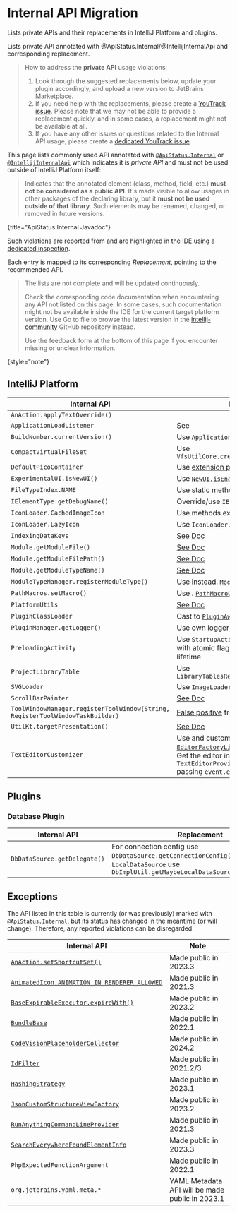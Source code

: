 <!-- Copyright 2000-2025 JetBrains s.r.o. and other contributors. Use of this source code is governed by the Apache 2.0 license that can be found in the LICENSE file. -->

# Internal API Migration

<web-summary>
Lists private APIs and their replacements in IntelliJ Platform and plugins.
</web-summary>

<link-summary>Lists private API annotated with @ApiStatus.Internal/@IntellijInternalApi and corresponding replacement.</link-summary>

<snippet id="tldr">

> How to address the **private API** usage violations:
> 1. Look through the suggested replacements below, update your plugin accordingly, and upload a new version to JetBrains Marketplace.
> 2. If you need help with the replacements, please create a [YouTrack issue](https://youtrack.jetbrains.com/newIssue?project=MP&c=visible+to+jetbrains-team&c=add+Board+MP+Board+%28by+User+Story%29+No+sprint+mp&c=add+Board+MP+Board+%28by+tasks%29+No+sprint+mp&c=add+Board+MP+Board+%28by+subsystem%29+No+sprint+mp&c=add+Board+MP+Board+%28by+Assignee%29+No+sprint+mp&c=add+Board+MP+Board+-Subsystem+%26+estimates+No+sprint+mp&c=add+Board+MP+Board+%28by+estimates%29+No+sprint+mp&c=add+Board+MP+Board+%28by+Q+and+state+and+direction&c=add+Board+MP+Board+%28by+directions%29&c=add+Board+MP+Board+%28by+Q+and+state+and+goals%29&c=add+Board+MP+Board+%28by+subsystem%29&c=Subsystem+Plugin+Verifier&c=Assignee+robert.novotny).
>   Please note that we may not be able to provide a replacement quickly, and in some cases, a replacement might not be available at all.
> 3. If you have any other issues or questions related to the Internal API usage, please create a [dedicated YouTrack issue](https://youtrack.jetbrains.com/newIssue?project=MP&c=visible%20to%20jetbrains-team&c=add%20Board%20MP%20Board%20%28by%20User%20Story%29%20No%20sprint%20mp&c=add%20Board%20MP%20Board%20%28by%20tasks%29%20No%20sprint%20mp&c=add%20Board%20MP%20Board%20%28by%20subsystem%29%20No%20sprint%20mp&c=add%20Board%20MP%20Board%20%28by%20Assignee%29%20No%20sprint%20mp&c=add%20Board%20MP%20Board%20-Subsystem%20%26%20estimates%20No%20sprint%20mp&c=add%20Board%20MP%20Board%20%28by%20estimates%29%20No%20sprint%20mp&c=add%20Board%20MP%20Board%20%28by%20Q%20and%20state%20and%20direction&c=add%20Board%20MP%20Board%20%28by%20directions%29&c=add%20Board%20MP%20Board%20%28by%20Q%20and%20state%20and%20goals%29&c=add%20Board%20MP%20Board%20%28by%20subsystem%29&c=Subsystem%20Plugin%20Verifier&c=Assignee%20robert.novotny).
>

</snippet>


This page lists commonly used API annotated with [`@ApiStatus.Internal`](%gh-java-annotations%/common/src/main/java/org/jetbrains/annotations/ApiStatus.java)
or [`@IntellijInternalApi`](%gh-ic%/platform/util/src/com/intellij/openapi/util/IntellijInternalApi.kt)
which indicates it is _private API_ and must not be used outside of IntelliJ Platform itself:

> Indicates that the annotated element (class, method, field, etc.) **must not be considered as a public API**. It's made visible to allow
> usages in other packages of the declaring library, but it **must not be used outside of that library**. Such elements
> may be renamed, changed, or removed in future versions.
>
{title="ApiStatus.Internal Javadoc"}

Such violations are reported from [](verifying_plugin_compatibility.md#plugin-verifier) and are highlighted in the IDE using a [dedicated inspection](verifying_plugin_compatibility.md#ide-support).

Each entry is mapped to its corresponding _Replacement_, pointing to the recommended API.

<snippet id="notComplete">

> The lists are not complete and will be updated continuously.
>
> Check the corresponding code documentation when encountering any API not listed on this page.
> In some cases, such documentation might not be available inside the IDE for the current target platform version.
> Use <control>Go to file</control> to browse the latest version in the [intellij-community](%gh-ic-master%/) GitHub repository instead.
>
> Use the feedback form at the bottom of this page if you encounter missing or unclear information.
>
{style="note"}

</snippet>


## IntelliJ Platform

| Internal API                                                                  | Replacement                                                                                                                                                                                                                                                                                                                                                                                |
|-------------------------------------------------------------------------------|--------------------------------------------------------------------------------------------------------------------------------------------------------------------------------------------------------------------------------------------------------------------------------------------------------------------------------------------------------------------------------------------|
| `AnAction.applyTextOverride()`                                                | [](plugin_configuration_file.md#idea-plugin__actions__action__override-text)                                                                                                                                                                                                                                                                                                               |
| `ApplicationLoadListener`                                                     | See [](plugin_components.md#application-startup)                                                                                                                                                                                                                                                                                                                                           |
| `BuildNumber.currentVersion()`                                                | Use `ApplicationInfo.getBuild()`                                                                                                                                                                                                                                                                                                                                                           |
| `CompactVirtualFileSet`                                                       | Use `VfsUtilCore.createCompactVirtualFileSet()`                                                                                                                                                                                                                                                                                                                                            |
| `DefaultPicoContainer`                                                        | Use [extension points](plugin_extensions.md) and [services](plugin_services.md)                                                                                                                                                                                                                                                                                                            |
| `ExperimentalUI.isNewUI()`                                                    | Use [`NewUI.isEnabled()`](%gh-ic%/platform/platform-api/src/com/intellij/ui/NewUI.java)                                                                                                                                                                                                                                                                                                    |
| `FileTypeIndex.NAME`                                                          | Use static methods in `FileTypeIndex` directly                                                                                                                                                                                                                                                                                                                                             |
| `IElementType.getDebugName()`                                                 | Override/use `IElementType.toString()`                                                                                                                                                                                                                                                                                                                                                     |
| `IconLoader.CachedImageIcon`                                                  | Use methods exposed in `IconLoader`                                                                                                                                                                                                                                                                                                                                                        |
| `IconLoader.LazyIcon`                                                         | Use `IconLoader.createLazy()`                                                                                                                                                                                                                                                                                                                                                              |
| `IndexingDataKeys`                                                            | [See Doc](%gh-ic%/platform/core-impl/src/com/intellij/util/indexing/IndexingDataKeys.java)                                                                                                                                                                                                                                                                                                 |
| `Module.getModuleFile()`                                                      | [See Doc](%gh-ic%/platform/core-api/src/com/intellij/openapi/module/Module.java)                                                                                                                                                                                                                                                                                                           |
| `Module.getModuleFilePath()`                                                  | [See Doc](%gh-ic%/platform/core-api/src/com/intellij/openapi/module/Module.java)                                                                                                                                                                                                                                                                                                           |
| `Module.getModuleTypeName()`                                                  | [See Doc](%gh-ic%/platform/core-api/src/com/intellij/openapi/module/Module.java)                                                                                                                                                                                                                                                                                                           |
| `ModuleTypeManager.registerModuleType()`                                      | Use <include from="snippets.topic" element-id="ep"><var name="ep" value="com.intellij.moduleType"/></include> instead. [`ModuleType`](%gh-ic%/platform/lang-core/src/com/intellij/openapi/module/ModuleType.java)                                                                                                                                                                          |
| `PathMacros.setMacro()`                                                       | Use <include from="snippets.topic" element-id="ep"><var name="ep" value="com.intellij.pathMacroContributor"/></include>. [`PathMacroContributor`](%gh-ic%/platform/core-api/src/com/intellij/openapi/application/PathMacroContributor.java)                                                                                                                                                |
| `PlatformUtils`                                                               | [See Doc](%gh-ic%/platform/core-api/src/com/intellij/util/PlatformUtils.java)                                                                                                                                                                                                                                                                                                              |
| `PluginClassLoader`                                                           | Cast to [`PluginAwareClassLoader`](%gh-ic%/platform/extensions/src/com/intellij/ide/plugins/cl/PluginAwareClassLoader.java)                                                                                                                                                                                                                                                                |
| `PluginManager.getLogger()`                                                   | Use own logger, see [](ide_infrastructure.md#logging)                                                                                                                                                                                                                                                                                                                                      |
| `PreloadingActivity`                                                          | Use `StartupActivity.Background` ([docs](plugin_components.md#project-open)) with atomic flag to run only once during IDE lifetime                                                                                                                                                                                                                                                         |
| `ProjectLibraryTable`                                                         | Use `LibraryTablesRegistrar.getLibraryTable()`                                                                                                                                                                                                                                                                                                                                             |
| `SVGLoader`                                                                   | Use `ImageLoader.loadFromResource()`                                                                                                                                                                                                                                                                                                                                                       |
| `ScrollBarPainter`                                                            | [See Doc](%gh-ic%/platform/platform-api/src/com/intellij/ui/components/ScrollBarPainter.java)                                                                                                                                                                                                                                                                                              |
| `ToolWindowManager.registerToolWindow(String, RegisterToolWindowTaskBuilder)` | [False positive](https://youtrack.jetbrains.com/issue/MP-6705) from [Plugin Verifier](verifying_plugin_compatibility.md)                                                                                                                                                                                                                                                                   |
| `UtilKt.targetPresentation()`                                                 | [See Doc](%gh-ic%/platform/lang-impl/src/com/intellij/codeInsight/navigation/util.kt)                                                                                                                                                                                                                                                                                                      |
| `TextEditorCustomizer`                                                        | Use <include from="snippets.topic" element-id="ep"><var name="ep" value="com.intellij.editorFactoryListener"/></include> and customize editor in [`EditorFactoryListener.editorCreated()`](%gh-ic%/platform/editor-ui-api/src/com/intellij/openapi/editor/event/EditorFactoryListener.java).<br/>Get the editor instance with `TextEditorProvider.getTextEditor()` passing `event.editor`. |

## Plugins

### Database Plugin

| Internal API                 | Replacement                                                                                                                                   |
|------------------------------|-----------------------------------------------------------------------------------------------------------------------------------------------|
| `DbDataSource.getDelegate()` | For connection config use `DbDataSource.getConnectionConfig()`, for `LocalDataSource` use `DbImplUtil.getMaybeLocalDataSource(DasDataSource)` |

## Exceptions

The API listed in this table is currently (or was previously) marked with `@ApiStatus.Internal`, but its status has changed in the meantime (or will change).
Therefore, any reported violations can be disregarded.

| Internal API                                                                                                                                         | Note                                            |
|------------------------------------------------------------------------------------------------------------------------------------------------------|-------------------------------------------------|
| [`AnAction.setShortcutSet()`](%gh-ic%/platform/editor-ui-api/src/com/intellij/openapi/actionSystem/AnAction.java)                                    | Made public in 2023.3                           |
| [`AnimatedIcon.ANIMATION_IN_RENDERER_ALLOWED`](%gh-ic%/platform/ide-core/src/com/intellij/ui/AnimatedIcon.java)                                      | Made public in 2021.3                           |
| [`BaseExpirableExecutor.expireWith()`](%gh-ic%/platform/core-api/src/com/intellij/openapi/application/BaseExpirableExecutor.java)                    | Made public in 2023.2                           |
| [`BundleBase`](%gh-ic%/platform/util/src/com/intellij/BundleBase.kt)                                                                                 | Made public in 2022.1                           |
| [`CodeVisionPlaceholderCollector`](%gh-ic%/platform/lang-impl/src/com/intellij/codeInsight/codeVision/CodeVisionPlaceholderCollector.kt)             | Made public in 2024.2                           |
| [`IdFilter`](%gh-ic%/platform/indexing-api/src/com/intellij/util/indexing/IdFilter.java)                                                             | Made public in 2021.2/3                         |
| [`HashingStrategy`](%gh-ic%/platform/util/base/src/com/intellij/util/containers/HashingStrategy.java)                                                | Made public in 2023.1                           |
| [`JsonCustomStructureViewFactory`](%gh-ic%/json/backend/src/com/intellij/json/structureView/JsonCustomStructureViewFactory.java)                     | Made public in 2023.2                           |
| [`RunAnythingCommandLineProvider`](%gh-ic%/platform/lang-impl/src/com/intellij/ide/actions/runAnything/activity/RunAnythingCommandLineProvider.kt)   | Made public in 2021.3                           |
| [`SearchEverywhereFoundElementInfo`](%gh-ic%/platform/lang-impl/src/com/intellij/ide/actions/searcheverywhere/SearchEverywhereFoundElementInfo.java) | Made public in 2023.3                           |
| `PhpExpectedFunctionArgument`                                                                                                                        | Made public in 2022.1                           |
| `org.jetbrains.yaml.meta.*`                                                                                                                          | YAML Metadata API will be made public in 2023.1 |

<include from="api_internal.md" element-id="notComplete"/>
